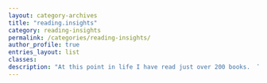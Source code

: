 ```yaml
---
layout: category-archives
title: "reading.insights"
category: reading-insights
permalink: /categories/reading-insights/
author_profile: true
entries_layout: list
classes:
description: "At this point in life I have read just over 200 books.  This doesn't include partial reads like text books or other collections.  Two hundred real books.  From Star Wars: A New Hope to Leonardo Da Vinci's biography, with a healthy does of fantasy, sci-fi, self-help, and historical books.  Reading as an inside-my-head vacation is an incredible way to relax, learn, and prompt insightful thinking.  Let's talk about books, reading, and thinking."
---
```

